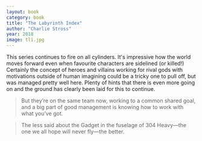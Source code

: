 ```yaml
---
layout: book
category: book
title: "The Labyrinth Index"
author: "Charlie Stross"
year: 2018
image: tli.jpg
---
```

This series continues to fire on all cylinders.  It's impressive how the world moves forward even when favourite characters are sidelined (or killed!)  Certainly the concept of heroes and villains working for rival gods with motivations outside of human imagining could be a tricky one to pull off, but was managed pretty well here. Plenty of hints that there is even more going on and the ground has clearly been laid for this to continue.

> But they’re on the same team now, working to a common shared goal, and a big part of good management is knowing how to work with what you’ve got.

> The less said about the Gadget in the fuselage of 304 Heavy—the one we all hope will never fly—the better.
